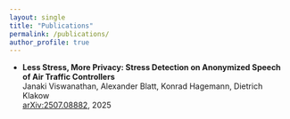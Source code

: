 ```yaml
---
layout: single
title: "Publications"
permalink: /publications/
author_profile: true
---
```

 - **Less Stress, More Privacy: Stress Detection on Anonymized Speech of Air Traffic Controllers**  
  Janaki Viswanathan, Alexander Blatt, Konrad Hagemann, Dietrich Klakow  
  [arXiv:2507.08882](https://arxiv.org/abs/2507.08882), 2025
